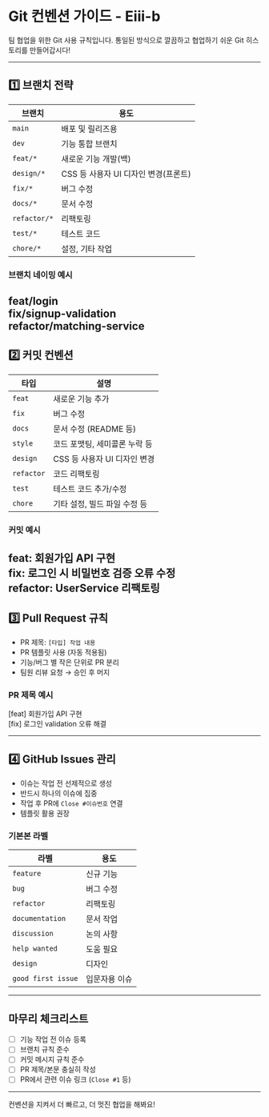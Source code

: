 # Git 컨벤션 가이드 - Eiii-b

팀 협업을 위한 Git 사용 규칙입니다. 통일된 방식으로 깔끔하고 협업하기 쉬운 Git 히스토리를 만들어갑시다!

---

## 1️⃣ 브랜치 전략

| 브랜치 | 용도 |
|--------|------|
| `main` | 배포 및 릴리즈용 |
| `dev`  | 기능 통합 브랜치 |
| `feat/*` | 새로운 기능 개발(백) |
| `design/*` | CSS 등 사용자 UI 디자인 변경(프론트) |
| `fix/*`  | 버그 수정 |
| `docs/*` | 문서 수정 |
| `refactor/*` | 리팩토링 |
| `test/*` | 테스트 코드 |
| `chore/*` | 설정, 기타 작업 |

### 브랜치 네이밍 예시
feat/login<br>
fix/signup-validation<br>
refactor/matching-service<br>
---

## 2️⃣ 커밋 컨벤션

| 타입 | 설명 |
|------|------|
| `feat` | 새로운 기능 추가 |
| `fix` | 버그 수정 |
| `docs` | 문서 수정 (README 등) |
| `style` | 코드 포맷팅, 세미콜론 누락 등 |
| `design` | CSS 등 사용자 UI 디자인 변경 |
| `refactor` | 코드 리팩토링 |
| `test` | 테스트 코드 추가/수정 |
| `chore` | 기타 설정, 빌드 파일 수정 등 |

###  커밋 예시
feat: 회원가입 API 구현<br>
fix: 로그인 시 비밀번호 검증 오류 수정<br>
refactor: UserService 리팩토링<br>
---

## 3️⃣ Pull Request 규칙

- PR 제목: `[타입] 작업 내용`
- PR 템플릿 사용 (자동 적용됨)
- 기능/버그 별 작은 단위로 PR 분리
- 팀원 리뷰 요청 → 승인 후 머지

###  PR 제목 예시
[feat] 회원가입 API 구현<br>
[fix] 로그인 validation 오류 해결<br>

---

## 4️⃣ GitHub Issues 관리

- 이슈는 작업 전 선제적으로 생성
- 반드시 하나의 이슈에 집중
- 작업 후 PR에 `Close #이슈번호` 연결
- 템플릿 활용 권장

### 기본본 라벨
| 라벨 | 용도 |
|------|------|
| `feature` | 신규 기능 |
| `bug` | 버그 수정 |
| `refactor` | 리팩토링 |
| `documentation` | 문서 작업 |
| `discussion` | 논의 사항 |
| `help wanted` | 도움 필요 |
| `design` | 디자인 |
| `good first issue` | 입문자용 이슈 |

---

## 마무리 체크리스트

- [ ] 기능 작업 전 이슈 등록
- [ ] 브랜치 규칙 준수
- [ ] 커밋 메시지 규칙 준수
- [ ] PR 제목/본문 충실히 작성
- [ ] PR에서 관련 이슈 링크 (`Close #1` 등)

---

컨벤션을 지켜서 더 빠르고, 더 멋진 협업을 해봐요!
